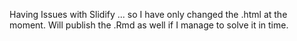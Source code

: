 Having Issues with Slidify ... so I have only changed the .html at the moment.
Will publish the .Rmd as well if I manage to solve it in time.
